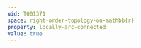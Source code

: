 ```yaml
---
uid: T001371
space: right-order-topology-on-mathbb{r}
property: locally-arc-connected
value: true
---
```


